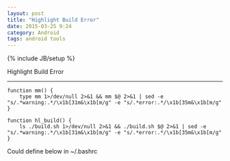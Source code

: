 ```yaml
---
layout: post
title: "Highlight Build Error"
date: 2015-03-25 9:24
category: Android
tags: android tools
---
```

{% include JB/setup %}

Highlight Build Error

------

    function mm() {
        type mm 1>/dev/null 2>&1 && mm $@ 2>&1 | sed -e "s/.*warning:.*/\x1b[31m&\x1b[m/g" -e "s/.*error:.*/\x1b[35m&\x1b[m/g"
    }

    function hl_build() {
        ls ./build.sh 1>/dev/null 2>&1 && ./build.sh $@ 2>&1 | sed -e "s/.*warning:.*/\x1b[31m&\x1b[m/g" -e "s/.*error:.*/\x1b[35m&\x1b[m/g"
    }

Could define below in ~/.bashrc
